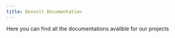 ```yaml
---
title: Devvolt Documentation
---
```


Here you can find all the documentations availble for our projects